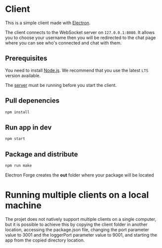 # Client

This is a simple client made with [Electron](https://www.electronjs.org). 

The client connects to the WebSocket server on `127.0.0.1:8080`.
It allows you to choose your username then you will be redirected to the chat page where you can see who's connected and chat with them.

## Prerequisites
You need to install [Node.js](https://nodejs.org/en/download/).
We recommend that you use the latest `LTS` version available.

The [server](../npm-server/) must be running before you start the client.

## Pull depenencies
```zsh
npm install
```
## Run app in dev
```zsh
npm start
```
## Package and distribute
```zsh
npm run make
```
Electron Forge creates the **out** folder where your package will be located

# Running multiple clients on a local machine

The projet does not natively support multiple clients on a single computer, but it is possible to achieve this by copying the client folder in another location, accessing the package.json file, changing the port parameter value to 3001 and the loggerPort parameter value to 9001, and starting the app from the copied directory location.